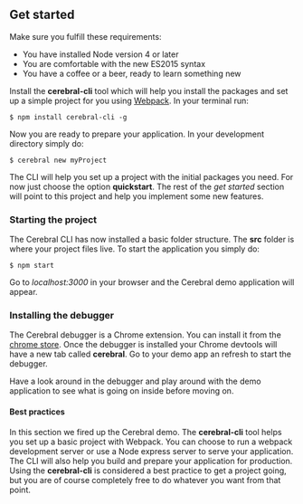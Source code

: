 ## Get started

Make sure you fulfill these requirements:

* You have installed Node version 4 or later
* You are comfortable with the new ES2015 syntax
* You have a coffee or a beer, ready to learn something new

Install the **cerebral-cli** tool which will help you install the packages and set up a simple project for you using [Webpack](). In your terminal run:

`$ npm install cerebral-cli -g`

Now you are ready to prepare your application. In your development directory simply do:

`$ cerebral new myProject`

The CLI will help you set up a project with the initial packages you need. For now just choose the option **quickstart**. The rest of the *get started* section will point to this project and help you implement some new features.

### Starting the project
The Cerebral CLI has now installed a basic folder structure. The **src** folder is where your project files live. To start the application you simply do:

`$ npm start`

Go to *localhost:3000* in your browser and the Cerebral demo application will appear.

### Installing the debugger
The Cerebral debugger is a Chrome extension. You can install it from the [chrome store](). Once the debugger is installed your Chrome devtools will have a new tab called **cerebral**. Go to your demo app an refresh to start the debugger.

Have a look around in the debugger and play around with the demo application to see what is going on inside before moving on.

#### Best practices
In this section we fired up the Cerebral demo. The **cerebral-cli** tool helps you set up a basic project with Webpack. You can choose to run a webpack development server or use a Node express server to serve your application. The CLI will also help you build and prepare your application for production. Using the **cerebral-cli** is considered a best practice to get a project going, but you are of course completely free to do whatever you want from that point.
